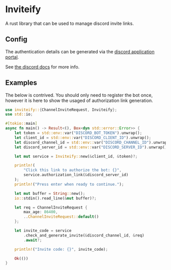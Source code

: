 # Inviteify

A rust library that can be used to manage discord invite links.

## Config

The authentication details can be generated via the [discord application portal](https://discord.com/developers/applications?new_application=true).

See [the discord docs](https://discord.com/developers/docs/getting-started) for more info.

## Examples

The below is contrived. You should only need to register the bot once, however
it is here to show the usaged of authorization link generation.

```rust
use inviteify::{ChannelInviteRequest, Inviteify};
use std::io;

#[tokio::main]
async fn main() -> Result<(), Box<dyn std::error::Error>> {
    let token = std::env::var("DISCORD_BOT_TOKEN").unwrap();
    let client_id = std::env::var("DISCORD_CLIENT_ID").unwrap();
    let discord_channel_id = std::env::var("DISCORD_CHANNEL_ID").unwrap();
    let discord_server_id = std::env::var("DISCORD_SERVER_ID").unwrap();

    let mut service = Inviteify::new(&client_id, &token)?;

    println!(
        "Click this link to authorize the bot: {}",
        service.authorization_link(&discord_server_id)
    );
    println!("Press enter when ready to continue.");

    let mut buffer = String::new();
    io::stdin().read_line(&mut buffer)?;

    let req = ChannelInviteRequest {
        max_age: 86400,
        ..ChannelInviteRequest::default()
    };

    let invite_code = service
        .check_and_generate_invite(&discord_channel_id, &req)
        .await?;

    println!("Invite code: {}", invite_code);

    Ok(())
}
```
